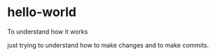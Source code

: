 # hello-world
To understand how it works

just trying to understand how to make changes and to make commits.
